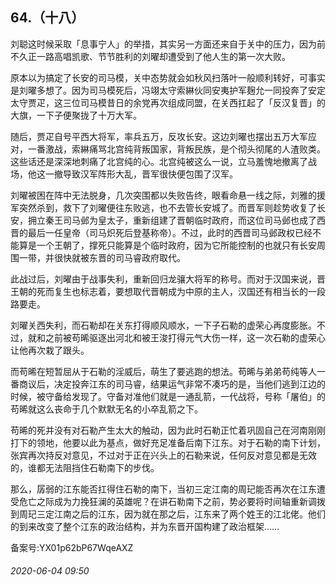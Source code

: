 ## 64.（十八）
刘聪这时候采取「息事宁人」的举措，其实另一方面还来自于关中的压力，因为前不久正一路高唱凯歌、节节胜利的刘曜却遭受到了他人生的第一次大败。



原本以为搞定了长安的司马模，关中态势就会如秋风扫落叶一般顺利转好，可事实是刘曜多想了。因为司马模死后，冯翊太守索綝伙同安夷护军麹允一同投奔了安定太守贾疋，这三位司马模昔日的余党再次组成同盟，在关西扛起了「反汉复晋」的大旗，一下子便聚拢了十万大军。



随后，贾疋自号平西大将军，率兵五万，反攻长安。这边刘曜也摆出五万大军应对，一番激战，索綝痛骂北宫纯背叛国家，背叛民族，是个彻头彻尾的人渣败类。这些话还是深深地刺痛了北宫纯的心。北宫纯被这么一说，立马羞愧地撤离了战场，他这一撤导致汉军阵形大乱，晋军很快便包围了汉军。



刘曜被困在阵中无法脱身，几次突围都以失败告终，眼看命悬一线之际，刘雅的援军突然杀到，救下了刘曜便往东败逃，也不去管长安城了。而晋军则趁势收复了长安，拥立秦王司马邺为皇太子，重新组建了晋朝临时政府，而这位司马邺也成了西晋的最后一任皇帝（司马炽死后登基称帝）。不过，此时的西晋司马邺政权已经不能算是一个王朝了，撑死只能算是个临时政府，因为它所能控制的也就只有长安周围一带，并很快就被东晋的司马睿政府取代。



此战过后，刘曜由于战事失利，重新回归龙骧大将军的称号。而对于汉国来说，晋王朝的死而复生也标志着，要想取代晋朝成为中原的主人，汉国还有相当长的一段路要走。



刘曜关西失利，而石勒却在关东打得顺风顺水，一下子石勒的虚荣心再度膨胀。不过，就和之前被苟晞驱逐出河北和被王浚打得元气大伤一样，这一次石勒的虚荣心让他再次栽了跟头。



而苟晞在短暂屈从于石勒的淫威后，萌生了要逃跑的想法。苟晞与弟弟苟纯等人一番商议后，决定投奔江东的司马睿，结果运气非常不凑巧的是，当他们逃到江边的时候，被守备给发现了。守备对准他们就是一通乱箭，一代战将，号称「屠伯」的苟晞就这么丧命于几个默默无名的小卒乱箭之下。



苟晞的死并没有对石勒产生太大的触动，因为此时石勒正忙着巩固自己在河南刚刚打下的领地，他要以此为基点，做好充足准备后南下江东。对于石勒的南下计划，张宾再次持反对意见，不过对于正在兴头上的石勒来说，任何反对意见都是无效的，谁都无法阻挡住石勒南下的步伐。



那么，孱弱的江东能否扛得住石勒的南下，当初三定江南的周玘能否再次在江东遭受危亡之际成为力挽狂澜的英雄呢？在讲石勒南下之前，势必要将时间轴重新调拨到周玘三定江南之后的江东，因为就在那之后，江东来了两个姓王的江北佬。他们的到来改变了整个江东的政治结构，并为东晋开国构建了政治框架……



备案号:YX01p62bP67WqeAXZ


###### 2020-06-04 09:50

